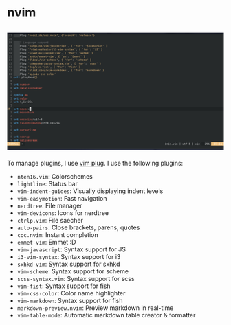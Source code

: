# nvim

![](screen.png)
---------------

To manage plugins, I use [vim plug](https://github.com/junegunn/vim-plug). I use the following plugins:
- `nten16.vim`: Colorschemes
- `lightline`: Status bar
- `vim-indent-guides`: Visually displaying indent levels
- `vim-easymotion`: Fast navigation
- `nerdtree`: File manager
- `vim-devicons`: Icons for nerdtree
- `ctrlp.vim`: File saecher
- `auto-pairs`: Close brackets, parens, quotes
- `coc.nvim`: Instant completion
- `emmet-vim`: Emmet :D
- `vim-javascript`: Syntax support for JS
- `i3-vim-syntax`: Syntax support for i3
- `sxhkd-vim`: Syntax support for sxhkd
- `vim-scheme`: Syntax support for scheme
- `scss-syntax.vim`: Syntax support for scss
- `vim-fist`: Syntax support for fish
- `vim-css-color`: Color name highlighter
- `vim-markdown`: Syntax support for fish
- `markdown-preview.nvim`: Preview markdown in real-time
- `vim-table-mode`: Automatic markdown table creator & formatter

